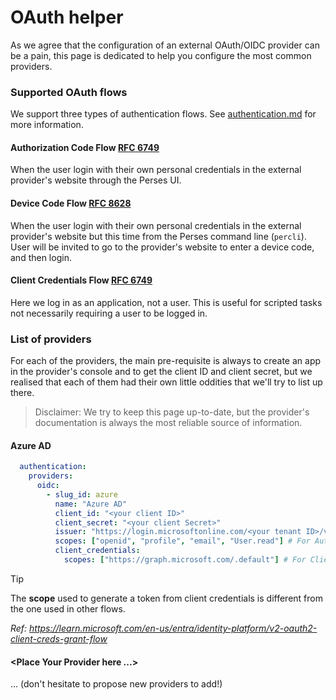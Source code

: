 # OAuth helper

As we agree that the configuration of an external OAuth/OIDC provider can be a pain, this page is dedicated to
help you configure the most common providers.

### Supported OAuth flows

We support three types of authentication flows.
See [authentication.md](../design-docs/authentication.md) for more information.

#### Authorization Code Flow [RFC 6749](https://datatracker.ietf.org/doc/html/rfc6749#section-1.3.1)
When the user login with their own personal credentials in the external provider's website through the Perses UI.

#### Device Code Flow [RFC 8628](https://datatracker.ietf.org/doc/html/rfc8628)
When the user login with their own personal credentials in the external provider's website but this time from the Perses
command line (``percli``). User will be invited to go to the provider's website to enter a device code, and then login.

#### Client Credentials Flow [RFC 6749](https://datatracker.ietf.org/doc/html/rfc6749#section-1.3.4)
Here we log in as an application, not a user. This is useful for scripted tasks not necessarily requiring a user to be logged in.

### List of providers

For each of the providers, the main pre-requisite is always to create an app in the provider's console and to get the
client ID and client secret, but we realised that each of them had their own little oddities that we'll try to list up
there.

> Disclaimer: We try to keep this page up-to-date, but the provider's documentation is always the most reliable source
> of information.

#### Azure AD

```yaml
  authentication:
    providers:
      oidc:
        - slug_id: azure
          name: "Azure AD"
          client_id: "<your client ID>"
          client_secret: "<your client Secret>"
          issuer: "https://login.microsoftonline.com/<your tenant ID>/v2.0"
          scopes: ["openid", "profile", "email", "User.read"] # For Auth code / Device code
          client_credentials:
            scopes: ["https://graph.microsoft.com/.default"] # For Client Credentials
```
> [!tip] 
> The **scope** used to generate a token from client credentials is different from the one used in other flows.
>
> *Ref: https://learn.microsoft.com/en-us/entra/identity-platform/v2-oauth2-client-creds-grant-flow*

#### \<Place Your Provider here ...>
... (don't hesitate to propose new providers to add!)
